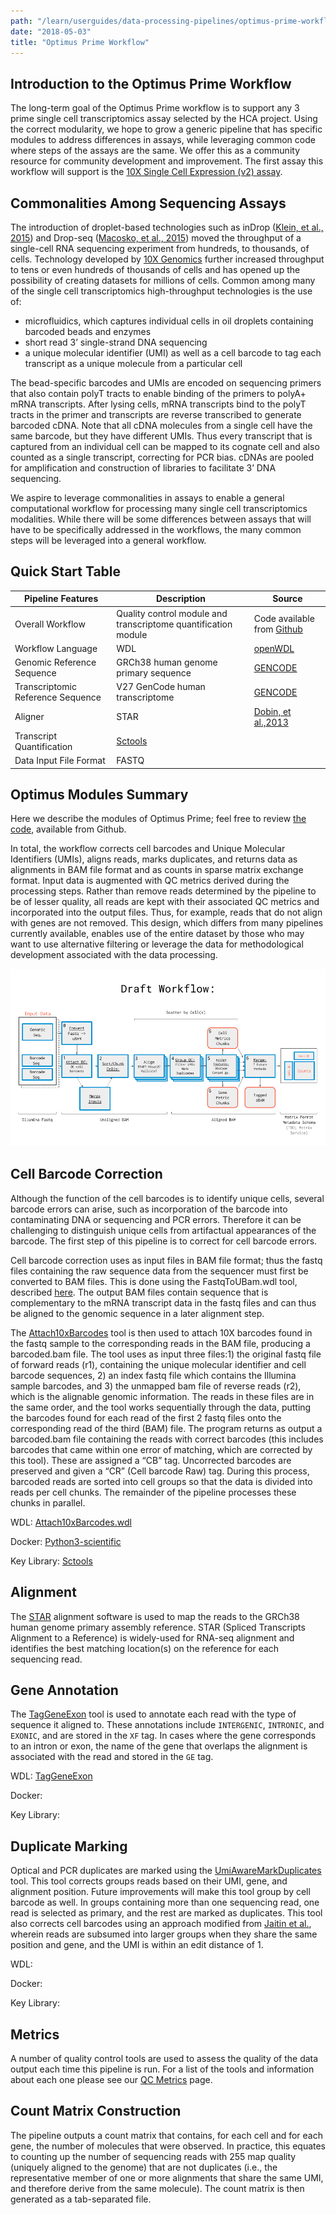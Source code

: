 ```yaml
---
path: "/learn/userguides/data-processing-pipelines/optimus-prime-workflow"
date: "2018-05-03"
title: "Optimus Prime Workflow"
---
```


## Introduction to the Optimus Prime Workflow

The long-term goal of the Optimus Prime workflow is to support any 3 prime single cell transcriptomics assay selected by the HCA project. Using the correct modularity, we hope to grow a generic pipeline that has specific modules to address differences in assays, while leveraging common code where steps of the assays are the same. We offer this as a community resource for community development and improvement. The first assay this workflow will support is the [10X Single Cell Expression (v2) assay](https://www.10xgenomics.com/solutions/single-cell).

## Commonalities Among Sequencing Assays

The introduction of droplet-based technologies such as inDrop ([Klein, et al., 2015](https://www.ncbi.nlm.nih.gov/pmc/articles/PMC4441768/)) and Drop-seq ([Macosko, et al., 2015](https://www.sciencedirect.com/science/article/pii/S0092867415005498)) moved the throughput of a single-cell RNA sequencing experiment from hundreds, to thousands, of cells. Technology developed by [10X Genomics](https://www.10xgenomics.com/) further increased throughput to tens or even hundreds of thousands of cells and has opened up the possibility of creating datasets for millions of cells. Common among many of the single cell transcriptomics high-throughput technologies is the use of:

* microfluidics, which captures individual cells in oil droplets containing barcoded beads and enzymes
* short read 3’ single-strand DNA sequencing 
* a unique molecular identifier (UMI) as well as a cell barcode to tag each transcript as a unique molecule from a particular cell 

The bead-specific barcodes and UMIs are encoded on sequencing primers that also contain polyT tracts to enable binding of the primers to polyA+ mRNA transcripts. After lysing cells, mRNA transcripts bind to the polyT tracts in the primer and transcripts are reverse transcribed to generate barcoded cDNA. Note that all cDNA molecules from a single cell have the same barcode, but they have different UMIs. Thus every transcript that is captured from an individual cell can be mapped to its cognate cell and also counted as a single transcript, correcting for PCR bias. cDNAs are pooled for amplification and construction of libraries to facilitate 3’ DNA sequencing.

We aspire to leverage commonalities in assays to enable a general computational workflow for processing many single cell transcriptomics modalities. While there will be some differences between assays that will have to be specifically addressed in the workflows, the many common steps will be leveraged into a general workflow.

## Quick Start Table

| Pipeline Features | Description | Source |
|-------------------|---------------------------------------------------------------|-----------------------|
| Overall Workflow  |Quality control module and transcriptome quantification module | Code available from [Github](https://github.com/HumanCellAtlas/skylab/blob/master/pipelines/optimus/Optimus.wdl) |
| Workflow Language |WDL          |[openWDL](https://github.com/openwdl/wdl)|
| Genomic Reference Sequence|GRCh38 human genome primary sequence|[GENCODE](https://www.gencodegenes.org/human/release_27.html)|
|Transcriptomic Reference Sequence |V27 GenCode human transcriptome |[GENCODE](https://www.gencodegenes.org/human/release_27.html)|
| Aligner           |STAR       |[Dobin, et al.,2013](https://www.ncbi.nlm.nih.gov/pmc/articles/PMC3530905/)|
| Transcript Quantification |[Sctools](https://github.com/HumanCellAtlas/sctools)        |                                              |                       |
|Data Input File Format | FASTQ      |                                              |                       |

## Optimus Modules Summary

Here we describe the modules of Optimus Prime; feel free to review [the code](https://github.com/HumanCellAtlas/skylab/blob/master/pipelines/optimus/Optimus.wdl), available from Github.

In total, the workflow corrects cell barcodes and Unique Molecular Identifiers (UMIs), aligns reads, marks duplicates, and returns data as alignments in BAM file format and as counts in sparse matrix exchange format. Input data is augmented with QC metrics derived during the processing steps. Rather than remove reads determined by the pipeline to be of lesser quality, all reads are kept with their associated QC metrics and incorporated into the output files. Thus, for example, reads that do not align with genes are not removed. This design, which differs from many pipelines currently available, enables use of the entire dataset by those who may want to use alternative filtering or leverage the data for methodological development associated with the data processing.

![Optimus Workflow](_images/optimus_workflow.png)

## Cell Barcode Correction

Although the function of the cell barcodes is to identify unique cells, several barcode errors can arise, such as incorporation of the barcode into contaminating DNA or sequencing and PCR errors. Therefore it can be challenging to distinguish unique cells from artifactual appearances of the barcode. The first step of this pipeline is to correct for cell barcode errors.

Cell barcode correction uses as input files in BAM file format; thus the fastq files containing the raw sequence data from the sequencer must first be converted to BAM files. This is done using the FastqToUBam.wdl tool, described [here](https://software.broadinstitute.org/gatk/documentation/tooldocs/4.0.3.0/picard_sam_FastqToSam.php). The output BAM files contain sequence that is complementary to the mRNA transcript data in the fastq files and can thus be aligned to the genomic sequence in a later alignment step.

The [Attach10xBarcodes](https://github.com/HumanCellAtlas/sctools) tool is then used to attach 10X barcodes found in the fastq sample to the corresponding reads in the BAM file, producing a barcoded.bam file. The tool uses as input three files:1) the original fastq file of forward reads (r1), containing the unique molecular identifier and cell barcode sequences, 2) an index fastq file which contains the Illumina sample barcodes, and 3) the unmapped bam file of reverse reads (r2), which is the alignable genomic information. The reads in these files are in the same order, and the tool works sequentially through the data, putting the barcodes found for each read of the first 2 fastq files  onto the corresponding read of the third (BAM) file.  The program returns as output a barcoded.bam file containing the reads with correct barcodes (this includes barcodes that came within one error of matching, which are corrected by this tool). These are assigned a “CB” tag. Uncorrected barcodes are preserved and given a “CR” (Cell barcode Raw) tag. During this process, barcoded reads are sorted into cell groups so that the data is divided into reads per cell chunks. The remainder of the pipeline processes these chunks in parallel.

WDL: [Attach10xBarcodes.wdl](https://github.com/HumanCellAtlas/skylab/blob/master/library/tasks/Attach10xBarcodes.wdl)

Docker: [Python3-scientific](https://github.com/HumanCellAtlas/skylab/blob/master/docker/python3-scientific/Dockerfile)

Key Library: [Sctools](https://github.com/HumanCellAtlas/sctools)

## Alignment

The [STAR](https://www.ncbi.nlm.nih.gov/pmc/articles/PMC3530905/) alignment software is used to map the reads to the GRCh38 human genome primary assembly reference. STAR (Spliced Transcripts Alignment to a Reference) is widely-used for RNA-seq alignment and identifies the best matching location(s) on the reference for each sequencing read.

## Gene Annotation

The [TagGeneExon](https://github.com/HumanCellAtlas/skylab/blob/master/pipelines/optimus/Optimus.wdl) tool is used to annotate each read with the type of sequence it aligned to. These annotations include `INTERGENIC`, `INTRONIC`, and `EXONIC`, and are stored in the `XF` tag. In cases where the gene corresponds to an intron or exon, the name of the gene that overlaps the alignment is associated with the read and stored in the `GE` tag.

WDL: [TagGeneExon](https://github.com/HumanCellAtlas/skylab/blob/master/pipelines/optimus/Optimus.wdl)

Docker:

Key Library:


## Duplicate Marking

Optical and PCR duplicates are marked using the [UmiAwareMarkDuplicates](https://broadinstitute.github.io/picard/command-line-overview.html#MarkDuplicates) tool. This tool corrects groups reads based on their UMI, gene, and alignment position. Future improvements will make this tool group by cell barcode as well. In groups containing more than one sequencing read, one read is selected as primary, and the rest are marked as duplicates. This tool also corrects cell barcodes using an approach modified from [Jaitin et al.](), wherein reads are subsumed into larger groups when they share the same position and gene, and the UMI is within an edit distance of 1.

WDL: 

Docker:

Key Library:


## Metrics

A number of quality control tools are used to assess the quality of the data output each time this pipeline is run. For a list of the tools and information about each one please see our [QC Metrics](/learn/userguides/data-processing-pipelines/qc-mertics) page.

## Count Matrix Construction

The pipeline outputs a count matrix that contains, for each cell and for each gene, the number of molecules that were observed. In practice, this equates to counting up the number of sequencing reads with 255 map quality (uniquely aligned to the genome) that are not duplicates (i.e., the representative member of one or more alignments that share the same UMI, and therefore derive from the same molecule). The count matrix is then generated as a tab-separated file.
